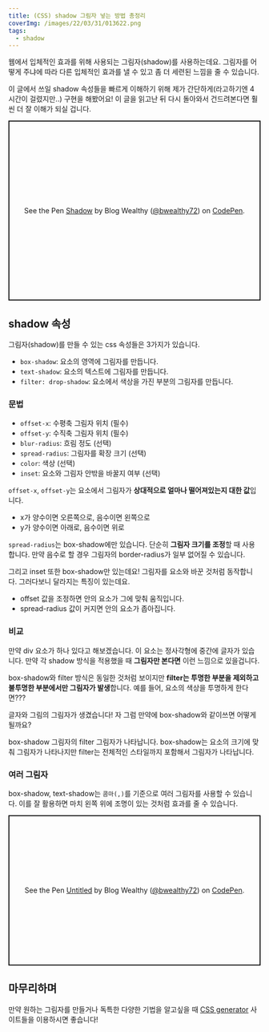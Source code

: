 ```yaml
---
title: (CSS) shadow 그림자 넣는 방법 총정리
coverImg: /images/22/03/31/013622.png
tags:
  - shadow
---
```


웹에서 입체적인 효과를 위해 사용되는 그림자(shadow)를 사용하는데요. 그림자를 어떻게 주냐에 따라 다른 입체적인 효과를 낼 수 있고 좀 더 세련된 느낌을 줄 수 있습니다.

<!--more-->

이 글에서 쓰일 shadow 속성들을 빠르게 이해하기 위해 제가 간단하게(라고하기엔 4시간이 걸렸지만..) 구현을 해봤어요! 이 글을 읽고난 뒤 다시 돌아와서 건드려본다면 훨씬 더 잘 이해가 되실 겁니다.

<css-shadow></css-shadow>

<p class="codepen" data-height="359" data-default-tab="css,result" data-slug-hash="xxpXjba" data-editable="true" data-user="bwealthy72" style="height: 359px; box-sizing: border-box; display: flex; align-items: center; justify-content: center; border: 2px solid; margin: 1em 0; padding: 1em;">
  <span>See the Pen <a href="https://codepen.io/bwealthy72/pen/xxpXjba">
  Shadow</a> by Blog Wealthy (<a href="https://codepen.io/bwealthy72">@bwealthy72</a>)
  on <a href="https://codepen.io">CodePen</a>.</span>
</p>
<script async src="https://cpwebassets.codepen.io/assets/embed/ei.js"></script>

## shadow 속성

그림자(shadow)를 만들 수 있는 css 속성들은 3가지가 있습니다.

- `box-shadow`: 요소의 영역에 그림자를 만듭니다.
- `text-shadow`: 요소의 텍스트에 그림자를 만듭니다.
- `filter: drop-shadow`: 요소에서 색상을 가진 부분의 그림자를 만듭니다.

### 문법

<post-img src="/images/22/03/30/174441.png"></post-img>

- `offset-x`: 수평축 그림자 위치 (필수)
- `offset-y`: 수직축 그림자 위치 (필수)
- `blur-radius`: 흐림 정도 (선택)
- `spread-radius`: 그림자를 확장 크기 (선택)
- `color`: 색상 (선택)
- `inset`: 요소와 그림자 안밖을 바꿀지 여부 (선택)

`offset-x`, `offset-y`는 요소에서 그림자가 **상대적으로 얼마나 떨어져있는지 대한 값**입니다.

- x가 양수이면 오른쪽으로, 음수이면 왼쪽으로
- y가 양수이면 아래로, 음수이면 위로

<post-img src="/images/22/04/01/150338.png"></post-img>

`spread-radius`는 box-shadow에만 있습니다. 단순히 **그림자 크기를 조정**할 때 사용합니다. 만약 음수로 할 경우 그림자의 border-radius가 일부 없어질 수 있습니다.

<post-img src="/images/22/04/01/151904.png"></post-img>

그리고 inset 또한 box-shadow만 있는데요! 그림자를 요소와 바꾼 것처럼 동작합니다. 그러다보니 달라지는 특징이 있는데요.

- offset 값을 조정하면 안의 요소가 그에 맞춰 움직입니다.
- spread-radius 값이 커지면 안의 요소가 좁아집니다.

<post-img src="/images/22/04/01/152114.png"></post-img>

### 비교

만약 div 요소가 하나 있다고 해보겠습니다. 이 요소는 정사각형에 중간에 글자가 있습니다. 만약 각 shadow 방식을 적용했을 때 **그림자만 본다면** 이런 느낌으로 있을겁니다.

<post-img src="/images/22/03/30/180116.png"></post-img>

box-shadow와 filter 방식은 동일한 것처럼 보이지만 **filter는 투명한 부분을 제외하고 불투명한 부분에서만 그림자가 발생**합니다. 예를 들어, 요소의 색상을 투명하게 한다면???

<post-img src="/images/22/04/01/152408.png"></post-img>

글자와 그림의 그림자가 생겼습니다! 자 그럼 만약에 box-shadow와 같이쓰면 어떻게 될까요?

<post-img src="/images/22/04/01/155102.png"></post-img>

box-shadow 그림자의 filter 그림자가 나타납니다. box-shadow는 요소의 크기에 맞춰 그림자가 나타나지만 filter는 전체적인 스타일까지 포함해서 그림자가 나타납니다.

### 여러 그림자

box-shadow, text-shadow는 `콤마(,)`를 기준으로 여러 그림자를 사용할 수 있습니다. 이를 잘 활용하면 마치 왼쪽 위에 조명이 있는 것처럼 효과를 줄 수 있습니다.

<post-img src="/images/22/03/30/212630.png"></post-img>

<p class="codepen" data-height="300" data-default-tab="css,result" data-slug-hash="abEyBmZ" data-editable="true" data-user="bwealthy72" style="height: 300px; box-sizing: border-box; display: flex; align-items: center; justify-content: center; border: 2px solid; margin: 1em 0; padding: 1em;">
  <span>See the Pen <a href="https://codepen.io/bwealthy72/pen/abEyBmZ">
  Untitled</a> by Blog Wealthy (<a href="https://codepen.io/bwealthy72">@bwealthy72</a>)
  on <a href="https://codepen.io">CodePen</a>.</span>
</p>
<script async src="https://cpwebassets.codepen.io/assets/embed/ei.js"></script>

## 마무리하며

만약 원하는 그림자를 만들거나 독특한 다양한 기법을 알고싶을 때 [CSS generator](https://html-css-js.com/css/generator/box-shadow/) 사이트들을 이용하시면 좋습니다!
